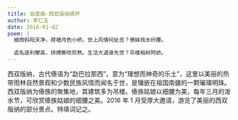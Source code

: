 ```yaml
---
title: 自度曲·西双版纳感怀
author: 李仁玉
date: 2016-01-02
poem: |
  细雨斜阳天净，荷塘月色小桥。世上风情何处觅？傣妹戏水纤腰。

  追名逐利攀高，拼搏撕咬煎熬。生活大道谁先觉？吊楼榕树阿娇。
---
```


西双版纳，古代傣语为“勐巴拉那西”，意为“理想而神奇的乐土”，这里以美丽的热带雨林自然景观和少数民族风情而闻名于世，是镶嵌在祖国南疆的一颗璀璨明珠。西双版纳为傣族的聚集地，其建筑多为吊楼。傣族姑娘以细腰为美，每年三月的泼水节，可欣赏傣族姑娘的细腰之美。2016 年 1 月受厚大邀请，游览了美丽的西双版纳的部分景点。特填词记之。
